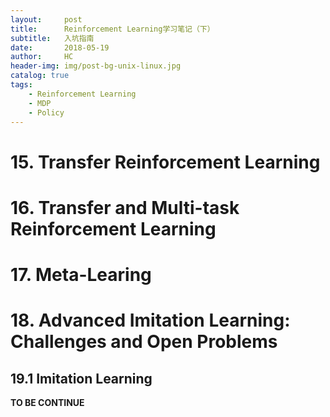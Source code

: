 ```yaml
---
layout:     post
title:      Reinforcement Learning学习笔记（下）
subtitle:   入坑指南
date:       2018-05-19
author:     HC
header-img: img/post-bg-unix-linux.jpg
catalog: true
tags:
    - Reinforcement Learning
    - MDP
    - Policy
---
```



# 15. Transfer Reinforcement Learning

# 16. Transfer and Multi-task Reinforcement Learning

# 17. Meta-Learing

# 18. Advanced Imitation Learning: Challenges and Open Problems

## 19.1 Imitation Learning

















**TO BE CONTINUE**


